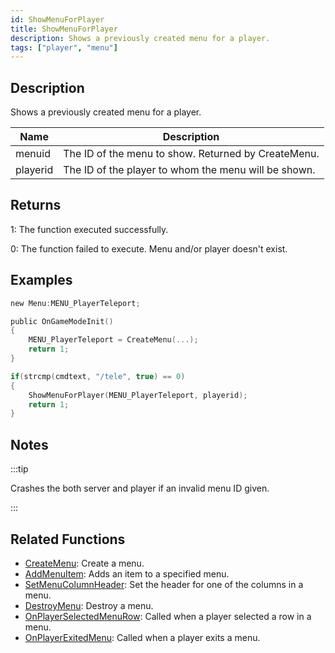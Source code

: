 ```yaml
---
id: ShowMenuForPlayer
title: ShowMenuForPlayer
description: Shows a previously created menu for a player.
tags: ["player", "menu"]
---
```


## Description

Shows a previously created menu for a player.

| Name     | Description                                          |
| -------- | ---------------------------------------------------- |
| menuid   | The ID of the menu to show. Returned by CreateMenu.  |
| playerid | The ID of the player to whom the menu will be shown. |

## Returns

1: The function executed successfully.

0: The function failed to execute. Menu and/or player doesn't exist.

## Examples

```c
new Menu:MENU_PlayerTeleport;

public OnGameModeInit()
{
    MENU_PlayerTeleport = CreateMenu(...);
    return 1;
}

if(strcmp(cmdtext, "/tele", true) == 0)
{
    ShowMenuForPlayer(MENU_PlayerTeleport, playerid);
    return 1;
}
```

## Notes

:::tip

Crashes the both server and player if an invalid menu ID given.

:::

## Related Functions

- [CreateMenu](../functions/CreateMenu.md): Create a menu.
- [AddMenuItem](../functions/AddMenuItem.md): Adds an item to a specified menu.
- [SetMenuColumnHeader](../functions/SetMenuColumnHeader.md): Set the header for one of the columns in a menu.
- [DestroyMenu](../functions/DestroyMenu.md): Destroy a menu.
- [OnPlayerSelectedMenuRow](../callbacks/OnPlayerSelectedMenuRow.md): Called when a player selected a row in a menu.
- [OnPlayerExitedMenu](../callbacks/OnPlayerExitedMenu.md): Called when a player exits a menu.
